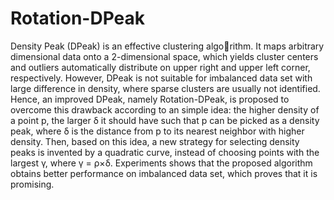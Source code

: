 # Rotation-DPeak
Density Peak (DPeak) is an effective clustering algorithm. It maps arbitrary dimensional data onto a 2-dimensional space, which yields cluster centers and outliers automatically
distribute on upper right and upper left corner, respectively. However, DPeak is not suitable for imbalanced data set with large difference in density, where sparse clusters are usually not
identified. Hence, an improved DPeak, namely Rotation-DPeak, is proposed to overcome this drawback according to an simple idea: the higher density of a point p, the larger δ it should have such that p can be picked as a density peak, where δ is the
distance from p to its nearest neighbor with higher density. Then, based on this idea, a new strategy for selecting density peaks is invented by a quadratic curve, instead of choosing points with the
largest γ, where γ = ρ×δ. Experiments shows that the proposed algorithm obtains better performance on imbalanced data set, which proves that it is promising.
